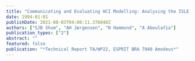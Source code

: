 ```yaml
---
title: "Communicating and Evaluating HCI Modelling: Analysing the ISLE Hypermedia System"
date: 1994-01-01
publishDate: 2021-08-03T04:08:11.376048Z
authors: ["SJB Shum", "AH Jørgensen", "N Hammond", "A Aboulafia"]
publication_types: ["2"]
abstract: ""
featured: false
publication: "*Technical Report TA/WP22, ESPRIT BRA 7040 Amodeus*"
---
```


